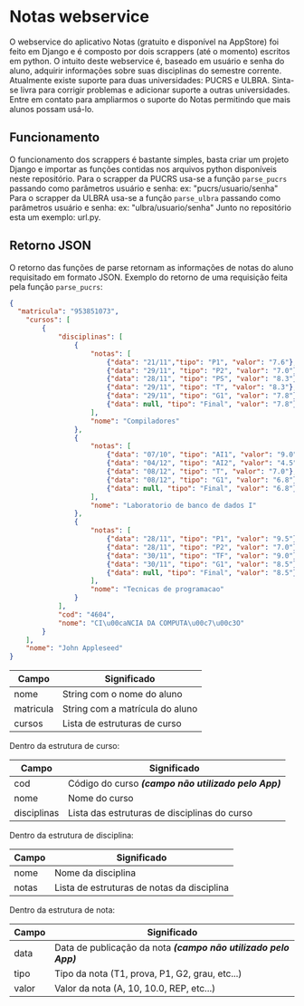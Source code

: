 Notas webservice
=================

O webservice do aplicativo Notas (gratuito e disponível na AppStore) foi feito em Django e é composto por dois scrappers (até o momento) escritos em python.
O intuito deste webservice é, baseado em usuário e senha do aluno, adquirir informações sobre suas disciplinas do semestre corrente.
Atualmente existe suporte para duas universidades: PUCRS e ULBRA.
Sinta-se livra para corrigir problemas e adicionar suporte a outras universidades.
Entre em contato para ampliarmos o suporte do Notas permitindo que mais alunos possam usá-lo.

Funcionamento
----------

O funcionamento dos scrappers é bastante simples, basta criar um projeto Django e importar as funções contidas nos arquivos python disponíveis neste repositório.
Para o scrapper da PUCRS usa-se a função `parse_pucrs` passando como parâmetros usuário e senha: ex: "pucrs/usuario/senha"
Para o scrapper da ULBRA usa-se a função `parse_ulbra` passando como parâmetros usuário e senha: ex: "ulbra/usuario/senha"
Junto no repositório esta um exemplo: url.py.

Retorno JSON
----------
O retorno das funções de parse retornam as informações de notas do aluno requisitado em formato JSON.
Exemplo do retorno de uma requisição feita pela função `parse_pucrs`:

``` JSON
{
  "matricula": "953851073",
	"cursos": [
		{
			"disciplinas": [
				{
					"notas": [
						{"data": "21/11","tipo": "P1", "valor": "7.6"},
						{"data": "29/11", "tipo": "P2", "valor": "7.0"},
						{"data": "28/11", "tipo": "PS", "valor": "8.3"},
						{"data": "29/11", "tipo": "T", "valor": "8.3"},
						{"data": "29/11", "tipo": "G1", "valor": "7.8"},
						{"data": null, "tipo": "Final", "valor": "7.8"}
					],
					"nome": "Compiladores"
				},
				{
					"notas": [
						{"data": "07/10", "tipo": "AI1", "valor": "9.0"},
						{"data": "04/12", "tipo": "AI2", "valor": "4.5"},
						{"data": "08/12", "tipo": "T", "valor": "7.0"},
						{"data": "08/12", "tipo": "G1", "valor": "6.8"},
						{"data": null, "tipo": "Final", "valor": "6.8"}
					],
					"nome": "Laboratorio de banco de dados I"
				},
				{
					"notas": [
						{"data": "28/11", "tipo": "P1", "valor": "9.5"},
						{"data": "28/11", "tipo": "P2", "valor": "7.0"},
						{"data": "30/11", "tipo": "TF", "valor": "9.0"},
						{"data": "30/11", "tipo": "G1", "valor": "8.5"},
						{"data": null, "tipo": "Final", "valor": "8.5"}
					],
					"nome": "Tecnicas de programacao"
				}
			],
			"cod": "4604",
			"nome": "CI\u00caNCIA DA COMPUTA\u00c7\u00c3O"
		}
	],
	"nome": "John Appleseed"
}
```

**Campo**   | **Significado**
------------|-------------
nome        | String com o nome do aluno
matricula   | String com a matrícula do aluno
cursos      | Lista de estruturas de curso


Dentro da estrutura de curso:

**Campo**     | **Significado**
--------------|-------------
cod           | Código do curso ***(campo não utilizado pelo App)***
nome          | Nome do curso
disciplinas   | Lista das estruturas de disciplinas do curso


Dentro da estrutura de disciplina:

**Campo**     | **Significado**
--------------|-------------
nome          | Nome da disciplina
notas         | Lista de estruturas de notas da disciplina


Dentro da estrutura de nota:

**Campo**   | **Significado**
------------|-------------
data        | Data de publicação da nota ***(campo não utilizado pelo App)***
tipo        | Tipo da nota (T1, prova, P1, G2, grau, etc...)
valor       | Valor da nota (A, 10, 10.0, REP, etc...)


